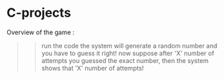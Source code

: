 # C-projects
Overview of the game :

>> run the code
>> the system will generate a random number and you have to guess it right!
>> now suppose after 'X' number of attempts you guessed the exact number,
   then the system shows that 'X' number of attempts!

